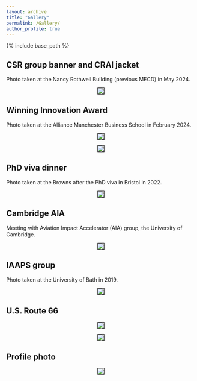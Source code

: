 ```yaml
---
layout: archive
title: "Gallery"
permalink: /Gallery/
author_profile: true
---
```


{% include base_path %}

## CSR group banner and CRAI jacket
Photo taken at the Nancy Rothwell Building (previous MECD) in May 2024.
<p align="center">
<img style='border:1px solid #000000;' src="https://raw.githubusercontent.com/Anthony-S-Chen/portfolio/master/images/CSR.jpeg">
</p>

## Winning Innovation Award
Photo taken at the Alliance Manchester Business School in February 2024.
<p align="center">
<img style='border:1px solid #000000;' src="https://raw.githubusercontent.com/Anthony-S-Chen/portfolio/master/images/R2I.jpeg">
</p>
<p align="center">
<img style='border:1px solid #000000;' src="https://raw.githubusercontent.com/Anthony-S-Chen/portfolio/master/images/R2Iaward.jpeg">
</p>

## PhD viva dinner
Photo taken at the Browns after the PhD viva in Bristol in 2022. 
<p align="center">
<img style='border:1px solid #000000;' src="https://raw.githubusercontent.com/Anthony-S-Chen/portfolio/master/images/viva.jpeg">
</p>

## Cambridge AIA
Meeting with Aviation Impact Accelerator (AIA) group, the University of Cambridge. 
<p align="center">
<img style='border:1px solid #000000;' src="https://raw.githubusercontent.com/Anthony-S-Chen/portfolio/master/images/AIA.jpeg">
</p>


## IAAPS group
Photo taken at the University of Bath in 2019. 
<p align="center">
<img style='border:1px solid #000000;' src="https://raw.githubusercontent.com/Anthony-S-Chen/portfolio/master/images/IAAPS.jpeg">
</p>

## U.S. Route 66

<p align="center">
<img style='border:1px solid #000000;' src="https://raw.githubusercontent.com/Anthony-S-Chen/portfolio/master/images/Chen_66stand.jpeg">
</p>

<p align="center">
<img style='border:1px solid #000000;' src="https://raw.githubusercontent.com/Anthony-S-Chen/portfolio/master/images/Chen_66sit.jpeg">
</p>

## Profile photo

<p align="center">
<img style='border:1px solid #000000;' src="https://raw.githubusercontent.com/Anthony-S-Chen/portfolio/master/images/Chen_Profile.jpeg">
</p>



